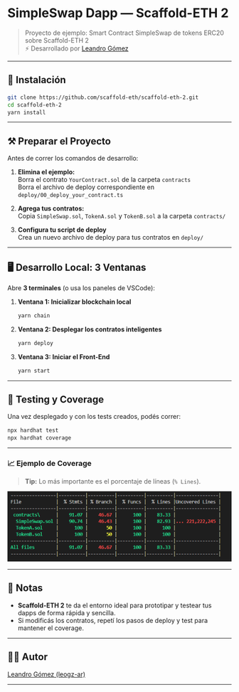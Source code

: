 
# SimpleSwap Dapp — Scaffold-ETH 2

> Proyecto de ejemplo: Smart Contract SimpleSwap de tokens ERC20 sobre Scaffold-ETH 2  
> ⚡️ Desarrollado por [Leandro Gómez](https://github.com/leogz-ar)

---

## 🚀 Instalación

```bash
git clone https://github.com/scaffold-eth/scaffold-eth-2.git
cd scaffold-eth-2
yarn install
```

---

## ⚒️ **Preparar el Proyecto**

Antes de correr los comandos de desarrollo:

1. **Elimina el ejemplo:**  
   Borra el contrato `YourContract.sol` de la carpeta `contracts`  
   Borra el archivo de deploy correspondiente en `deploy/00_deploy_your_contract.ts`

2. **Agrega tus contratos:**  
   Copia `SimpleSwap.sol`, `TokenA.sol` y `TokenB.sol` a la carpeta `contracts/`
   
3. **Configura tu script de deploy**  
   Crea un nuevo archivo de deploy para tus contratos en `deploy/`

---

## 🖥️ **Desarrollo Local: 3 Ventanas**

Abre **3 terminales** (o usa los paneles de VSCode):

1. **Ventana 1: Inicializar blockchain local**
   ```bash
   yarn chain
   ```

2. **Ventana 2: Desplegar los contratos inteligentes**
   ```bash
   yarn deploy
   ```

3. **Ventana 3: Iniciar el Front-End**
   ```bash
   yarn start
   ```

---

## 🧪 **Testing y Coverage**

Una vez desplegado y con los tests creados, podés correr:

```bash
npx hardhat test
npx hardhat coverage
```

---

### 📈 **Ejemplo de Coverage**

> **Tip:** Lo más importante es el porcentaje de líneas (`% Lines`).  

![Coverage Example](./coverage.png)

---

## 📢 Notas

- **Scaffold-ETH 2** te da el entorno ideal para prototipar y testear tus dapps de forma rápida y sencilla.
- Si modificás los contratos, repetí los pasos de deploy y test para mantener el coverage.

---

## 🧑‍💻 Autor

[Leandro Gómez (leogz-ar)](https://github.com/leogz-ar)

---
